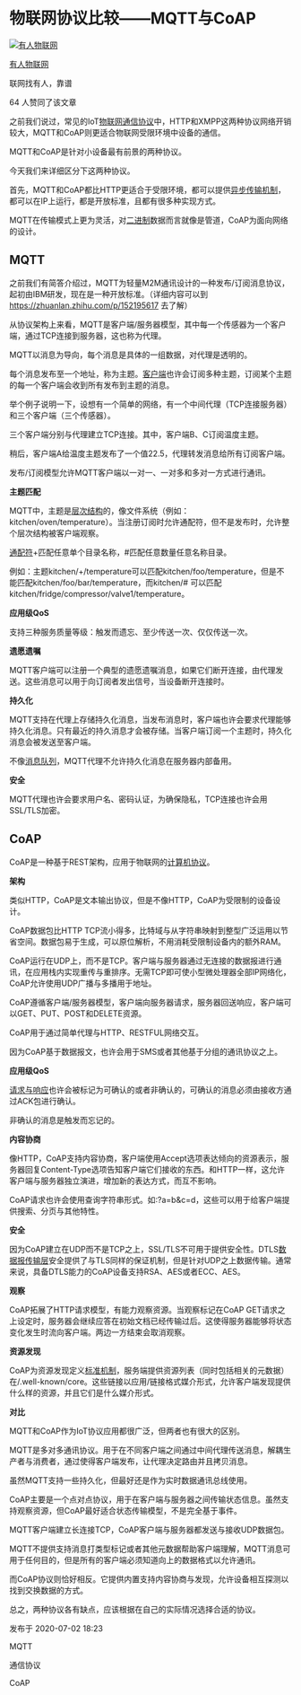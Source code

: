 # 物联网协议比较——MQTT与CoAP

[![有人物联网](https://pic4.zhimg.com/v2-b5259398e918a9ddeaedf96a60f23530_xs.jpg)](https://www.zhihu.com/people/you-ren-wu-lian-wang-46)

[有人物联网](https://www.zhihu.com/people/you-ren-wu-lian-wang-46)

联网找有人，靠谱



64 人赞同了该文章

之前我们说过，常见的IoT[物联网通信协议](https://www.zhihu.com/search?q=物联网通信协议&search_source=Entity&hybrid_search_source=Entity&hybrid_search_extra={"sourceType"%3A"article"%2C"sourceId"%3A153431271})中，HTTP和XMPP这两种协议网络开销较大，MQTT和CoAP则更适合物联网受限环境中设备的通信。

MQTT和CoAP是针对小设备最有前景的两种协议。

今天我们来详细区分下这两种协议。

首先，MQTT和CoAP都比HTTP更适合于受限环境，都可以提供[异步传输机制](https://www.zhihu.com/search?q=异步传输机制&search_source=Entity&hybrid_search_source=Entity&hybrid_search_extra={"sourceType"%3A"article"%2C"sourceId"%3A153431271})，都可以在IP上运行，都是开放标准，且都有很多种实现方式。

MQTT在传输模式上更为灵活，对[二进制](https://www.zhihu.com/search?q=二进制&search_source=Entity&hybrid_search_source=Entity&hybrid_search_extra={"sourceType"%3A"article"%2C"sourceId"%3A153431271})数据而言就像是管道，CoAP为面向网络的设计。

## **MQTT**

之前我们有简答介绍过，MQTT为轻量M2M通讯设计的一种发布/订阅消息协议，起初由IBM研发，现在是一种开放标准。（详细内容可以到<https://zhuanlan.zhihu.com/p/152195617> 去了解）

从协议架构上来看，MQTT是客户端/服务器模型，其中每一个传感器为一个客户端，通过TCP连接到服务器，这也称为代理。

MQTT以消息为导向，每个消息是具体的一组数据，对代理是透明的。

每个消息发布至一个地址，称为主题。[客户端](https://www.zhihu.com/search?q=客户端&search_source=Entity&hybrid_search_source=Entity&hybrid_search_extra={"sourceType"%3A"article"%2C"sourceId"%3A153431271})也许会订阅多种主题，订阅某个主题的每一个客户端会收到所有发布到主题的消息。

举个例子说明一下，设想有一个简单的网络，有一个中间代理（TCP连接服务器）和三个客户端（三个传感器）。

三个客户端分别与代理建立TCP连接。其中，客户端B、C订阅温度主题。

稍后，客户端A给温度主题发布了一个值22.5，代理转发消息给所有订阅客户端。

发布/订阅模型允许MQTT客户端以一对一、一对多和多对一方式进行通讯。

**主题匹配**

MQTT中，主题是[层次结构](https://www.zhihu.com/search?q=层次结构&search_source=Entity&hybrid_search_source=Entity&hybrid_search_extra={"sourceType"%3A"article"%2C"sourceId"%3A153431271})的，像文件系统（例如：kitchen/oven/temperature）。当注册订阅时允许通配符，但不是发布时，允许整个层次结构被客户端观察。

[通配符](https://www.zhihu.com/search?q=通配符&search_source=Entity&hybrid_search_source=Entity&hybrid_search_extra={"sourceType"%3A"article"%2C"sourceId"%3A153431271})+匹配任意单个目录名称，#匹配任意数量任意名称目录。

例如：主题kitchen/+/temperature可以匹配kitchen/foo/temperature，但是不能匹配kitchen/foo/bar/temperature，而kitchen/# 可以匹配 kitchen/fridge/compressor/valve1/temperature。

**应用级QoS**

支持三种服务质量等级：触发而遗忘、至少传送一次、仅仅传送一次。

**遗愿遗嘱**

MQTT客户端可以注册一个典型的遗愿遗嘱消息，如果它们断开连接，由代理发送。这些消息可以用于向订阅者发出信号，当设备断开连接时。

**持久化**

MQTT支持在代理上存储持久化消息，当发布消息时，客户端也许会要求代理能够持久化消息。只有最近的持久消息才会被存储。当客户端订阅一个主题时，持久化消息会被发送至客户端。

不像[消息队列](https://www.zhihu.com/search?q=消息队列&search_source=Entity&hybrid_search_source=Entity&hybrid_search_extra={"sourceType"%3A"article"%2C"sourceId"%3A153431271})，MQTT代理不允许持久化消息在服务器内部备用。



**安全**

MQTT代理也许会要求用户名、密码认证，为确保隐私，TCP连接也许会用SSL/TLS加密。

## **CoAP**



CoAP是一种基于REST架构，应用于物联网的[计算机协议](https://www.zhihu.com/search?q=计算机协议&search_source=Entity&hybrid_search_source=Entity&hybrid_search_extra={"sourceType"%3A"article"%2C"sourceId"%3A153431271})。



**架构**

类似HTTP，CoAP是文本输出协议，但是不像HTTP，CoAP为受限制的设备设计。

CoAP数据包比HTTP TCP流小得多，比特域与从字符串映射到整型广泛运用以节省空间。数据包易于生成，可以原位解析，不用消耗受限制设备内的额外RAM。

CoAP运行在UDP上，而不是TCP。客户端与服务器通过无连接的数据报进行通讯，在应用栈内实现重传与重排序。无需TCP即可使小型微处理器全部IP网络化，CoAP允许使用UDP广播与多播用于地址。

CoAP遵循客户端/服务器模型，客户端向服务器请求，服务器回送响应，客户端可以GET、PUT、POST和DELETE资源。

CoAP用于通过简单代理与HTTP、RESTFUL网络交互。

因为CoAP基于数据报文，也许会用于SMS或者其他基于分组的通讯协议之上。



**应用级QoS**

[请求与响应](https://www.zhihu.com/search?q=请求与响应&search_source=Entity&hybrid_search_source=Entity&hybrid_search_extra={"sourceType"%3A"article"%2C"sourceId"%3A153431271})也许会被标记为可确认的或者非确认的，可确认的消息必须由接收方通过ACK包进行确认。

非确认的消息是触发而忘记的。



**内容协商**

像HTTP，CoAP支持内容协商，客户端使用Accept选项表达倾向的资源表示，服务器回复Content-Type选项告知客户端它们接收的东西。和HTTP一样，这允许客户端与服务器独立演进，增加新的表达方式，而互不影响。

CoAP请求也许会使用查询字符串形式。如:?a=b&c=d，这些可以用于给客户端提供搜索、分页与其他特性。



**安全**

因为CoAP建立在UDP而不是TCP之上，SSL/TLS不可用于提供安全性。DTLS[数据报传输层](https://www.zhihu.com/search?q=数据报传输层&search_source=Entity&hybrid_search_source=Entity&hybrid_search_extra={"sourceType"%3A"article"%2C"sourceId"%3A153431271})安全提供了与TLS同样的保证机制，但是针对UDP之上数据传输。通常来说，具备DTLS能力的CoAP设备支持RSA、AES或者ECC、AES。



**观察**

CoAP拓展了HTTP请求模型，有能力观察资源。当观察标记在CoAP GET请求之上设定时，服务器会继续应答在初始文档已经传输过后。这使得服务器能够将状态变化发生时流向客户端。两边一方结束会取消观察。



**资源发现**

CoAP为资源发现定义[标准机制](https://www.zhihu.com/search?q=标准机制&search_source=Entity&hybrid_search_source=Entity&hybrid_search_extra={"sourceType"%3A"article"%2C"sourceId"%3A153431271})，服务端提供资源列表（同时包括相关的元数据）在/.well-known/core。这些链接以应用/链接格式媒介形式，允许客户端发现提供什么样的资源，并且它们是什么媒介形式。

**对比**

MQTT和CoAP作为IoT协议应用都很广泛，但两者也有很大的区别。

MQTT是多对多通讯协议。用于在不同客户端之间通过中间代理传送消息，解耦生产者与消费者，通过使得客户端发布，让代理决定路由并且拷贝消息。

虽然MQTT支持一些持久化，但最好还是作为实时数据通讯总线使用。

CoAP主要是一个点对点协议，用于在客户端与服务器之间传输状态信息。虽然支持观察资源，但CoAP最好适合状态传输模型，不是完全基于事件。

MQTT客户端建立长连接TCP，CoAP客户端与服务器都发送与接收UDP数据包。

MQTT不提供支持消息打类型标记或者其他元数据帮助客户端理解，MQTT消息可用于任何目的，但是所有的客户端必须知道向上的数据格式以允许通讯。

而CoAP协议则恰好相反。它提供内置支持内容协商与发现，允许设备相互探测以找到交换数据的方式。

总之，两种协议各有缺点，应该根据在自己的实际情况选择合适的协议。

发布于 2020-07-02 18:23

MQTT

通信协议

CoAP